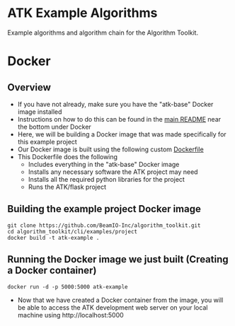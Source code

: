 # ATK Example Algorithms

Example algorithms and algorithm chain for the Algorithm Toolkit.

# Docker

## Overview

* If you have not already, make sure you have the "atk-base" Docker image installed
* Instructions on how to do this can be found in the [main README](../../../README.md) near the bottom under Docker
* Here, we will be building a Docker image that was made specifically for this example project
* Our Docker image is built using the following custom [Dockerfile](Dockerfile)
* This Dockerfile does the following
  * Includes everything in the "atk-base" Docker image
  * Installs any necessary software the ATK project may need
  * Installs all the required python libraries for the project
  * Runs the ATK/flask project

## Building the example project Docker image

```shell
git clone https://github.com/BeamIO-Inc/algorithm_toolkit.git
cd algorithm_toolkit/cli/examples/project
docker build -t atk-example .
```

## Running the Docker image we just built (Creating a Docker container)

```shell
docker run -d -p 5000:5000 atk-example
```

* Now that we have created a Docker container from the image, you will be able to access the ATK development web server on your local machine using http://localhost:5000